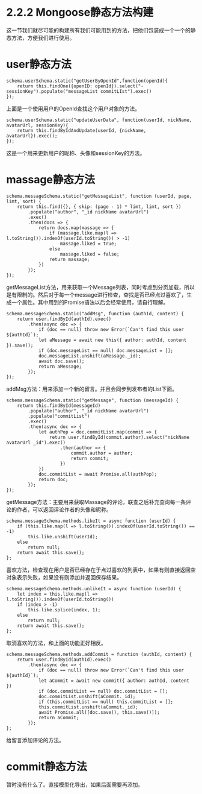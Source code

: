 2.2.2 Mongoose静态方法构建
===

这一节我们就尽可能的构建所有我们可能用到的方法，把他们包装成一个一个的静态方法，方便我们进行使用。

# user静态方法

    schema.userSchema.static("getUserByOpenId",function(openId){
        return this.findOne({openID: openId}).select("-sessionKey").populate("messageList commitLIst").exec()
    });

上面是一个使用用户的OpenId查找这个用户对象的方法。

    schema.userSchema.static("updateUserData", function(userId, nickName, avatarUrl, sessionKey){
        return this.findByIdAndUpdate(userId, {nickName, avatarUrl}).exec();
    });

这是一个用来更新用户的昵称、头像和sessionKey的方法。

# massage静态方法

    schema.messageSchema.static("getMessageList", function (userId, page, limt, sort) {
        return this.find({}, { skip: (page - 1) * limt, limt, sort })
            .populate("author", "_id nickName avatarUrl")
            .exec()
            .then(docs => {
                return docs.map(massage => {
                    if (massage.like.map(l => l.toString()).indexOf(userId.toString()) > -1)
                        massage.liked = true;
                    else
                        massage.liked = false;
                    return massage;
                })
            });
    });

getMessageList方法，用来获取一个Message列表，同时考虑到分页加载，所以是有限制的。然后对于每一个message进行检查，查找是否已经点过喜欢了，生成一个属性。其中用到的Promise语法以后会经常使用，请自行理解。

    schema.messageSchema.static("addMsg", function (authId, content) {
        return user.findById(authId).exec()
            .then(async doc => {
                if (doc == null) throw new Error(`Can't find this user ${authId}`);
                let aMessage = await new this({ author: authId, content }).save();
                if (doc.messageList == null) doc.messageList = [];
                doc.messageList.unshift(aMessage._id);
                await doc.save();
                return aMessage;
            });
    });

addMsg方法：用来添加一个新的留言。并且会同步到发布者的List下面。

    schema.messageSchema.static("getMessage", function (messageId) {
        return this.findById(messageId)
            .populate("author", "_id nickName avatarUrl")
            .populate("commitList")
            .exec()
            .then(async doc => {
                let authPop = doc.commitList.map(commit => {
                    return user.findById(commit.author).select("nickName avatarUrl _id").exec()
                        .then(author => {
                            commit.author = author;
                            return commit;
                        })
                })
                doc.commitList = await Promise.all(authPop);
                return doc;
            });
    });

getMessage方法：主要用来获取Massage的评论，联查之后补充查询每一条评论的作者，可以返回评论作者的头像和昵称。

    schema.messageSchema.methods.likeIt = async function (userId) {
        if (this.like.map(l => l.toString()).indexOf(userId.toString()) == -1)
            this.like.unshift(userId);
        else
            return null;
        return await this.save();
    };

喜欢方法，检查现在用户是否已经存在于点过喜欢的列表中，如果有则直接返回空对象表示失败，如果没有则添加并返回保存结果。

    schema.messageSchema.methods.unlikeIt = async function (userId) {
        let index = this.like.map(l => l.toString()).indexOf(userId.toString())
        if (index > -1)
            this.like.splice(index, 1);
        else
            return null;
        return await this.save();
    };

取消喜欢的方法，和上面的功能正好相反。

    schema.messageSchema.methods.addCommit = function (authId, content) {
        return user.findById(authId).exec()
            .then(async doc => {
                if (doc == null) throw new Error(`Can't find this user ${authId}`);
                let aCommit = await new commit({ author: authId, content })
                if (doc.commitList == null) doc.commitList = [];
                doc.commitList.unshift(aCommit._id);
                if (this.commitList == null) this.commitList = [];
                this.commitList.unshift(aCommit._id);
                await Promise.all([doc.save(), this.save()]);
                return aCommit;
            });
    };

给留言添加评论的方法。

# commit静态方法

暂时没有什么了。直接模型化导出，如果后面需要再添加。